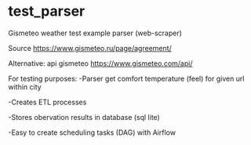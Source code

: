# test_parser

Gismeteo weather test example parser (web-scraper)

Source https://www.gismeteo.ru/page/agreement/

Alternative: api gismeteo https://www.gismeteo.com/api/

For testing purposes:
 -Parser get comfort temperature (feel) for given url within city
 
 -Creates ETL processes
 
 -Stores obervation results in database (sql lite)
 
 -Easy to create scheduling tasks (DAG) with Airflow

